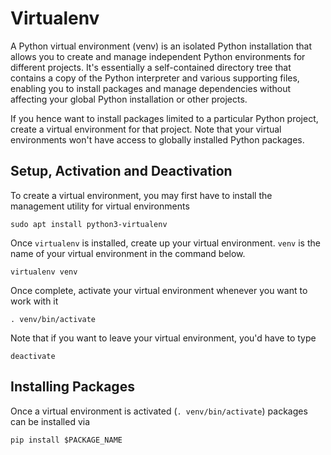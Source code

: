 # Virtualenv

A Python virtual environment (venv) is an isolated Python installation that
allows you to create and manage independent Python environments for different
projects. It's essentially a self-contained directory tree that contains a copy
of the Python interpreter and various supporting files, enabling you to install
packages and manage dependencies without affecting your global Python
installation or other projects.

If you hence want to install packages limited to a particular Python project,
create a virtual environment for that project.
Note that your virtual environments won't have access to globally installed
Python packages.

## Setup, Activation and Deactivation
To create a virtual environment, you may first have to install the management
utility for virtual environments

```
sudo apt install python3-virtualenv
```

Once `virtualenv` is installed, create up your virtual environment. `venv` is
the name of your virtual environment in the command below.

```
virtualenv venv
```

Once complete, activate your virtual environment whenever you want to work
with it

```
. venv/bin/activate
```

Note that if you want to leave your virtual environment, you'd have to type
```
deactivate
```

## Installing Packages
Once a virtual environment is activated (`. venv/bin/activate`) packages
can be installed via

```
pip install $PACKAGE_NAME
```

